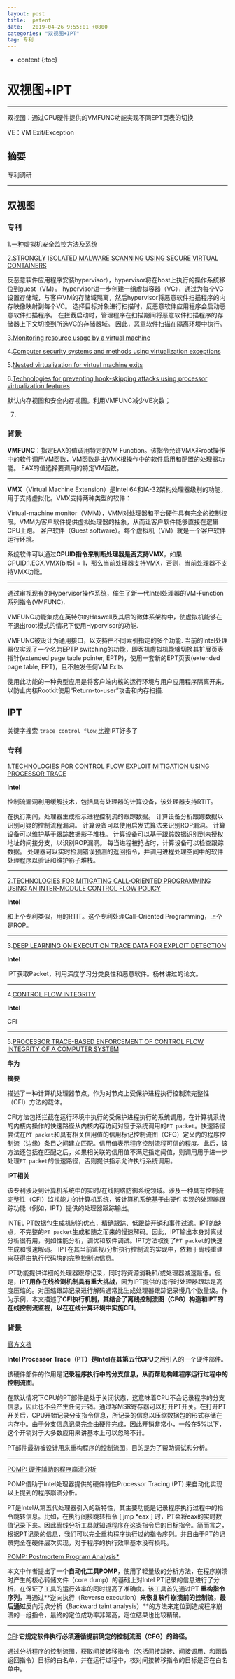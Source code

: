 ```yaml
---
layout: post
title:  patent
date:   2019-04-26 9:55:01 +0800
categories: "双视图+IPT"
tag: 专利
---
```

* content
{:toc}


# 双视图+IPT

---

双视图：通过CPU硬件提供的VMFUNC功能实现不同EPT页表的切换

VE：VM Exit/Exception

## 摘要

专利调研

---

## 双视图

### 专利

1.[一种虚拟机安全监控方法及系统](http://www.pss-system.gov.cn/sipopublicsearch/patentsearch/showViewList-jumpToView.shtml)

2.[STRONGLY ISOLATED MALWARE SCANNING USING SECURE VIRTUAL CONTAINERS](https://patentscope2.wipo.int/search/en/detail.jsf?docId=WO2015174874&tab=PCTBIBLIO&office=&prevFilter=&sortOption=Pub+Date+Desc&queryString=FP%3A(Strongly+isolated+malware+scanning+using+secure+virtual+containers+)&recNum=1&maxRec=2)

反恶意软件应用程序安装hypervisor），hypervisor将在host上执行的操作系统移位到guest（VM）。 hypervisor进一步创建一组虚拟容器（VC），通过为每个VC设置存储域，与客户VM的存储域隔离，然后hypervisor将恶意软件扫描程序的内存映像映射到每个VC。 选择目标对象进行扫描时，反恶意软件应用程序会启动恶意软件扫描程序。 在拦截启动时，管理程序在扫描期间将恶意软件扫描程序的存储器上下文切换到所选VC的存储器域。 因此，恶意软件扫描在隔离环境中执行。

3.[Monitoring resource usage by a virtual machine ](http://patft.uspto.gov/netacgi/nph-Parser?Sect1=PTO2&Sect2=HITOFF&p=1&u=%2Fnetahtml%2FPTO%2Fsearch-bool.html&r=49&f=G&l=50&co1=AND&d=PTXT&s1=vmfunc&s2=vmfunc&OS=vmfunc+AND+vmfunc&RS=vmfunc+AND+vmfunc)

4.[Computer security systems and methods using virtualization exceptions ](http://patft.uspto.gov/netacgi/nph-Parser?Sect1=PTO2&Sect2=HITOFF&p=1&u=%2Fnetahtml%2FPTO%2Fsearch-bool.html&r=42&f=G&l=50&co1=AND&d=PTXT&s1=vmfunc&s2=vmfunc&OS=vmfunc+AND+vmfunc&RS=vmfunc+AND+vmfunc)

5.[Nested virtualization for virtual machine exits ]([http://patft.uspto.gov/netacgi/nph-Parser?Sect1=PTO2&Sect2=HITOFF&p=1&u=%2Fnetahtml%2FPTO%2Fsearch-bool.html&r=2&f=G&l=50&co1=AND&d=PTXT&s1=vmfunc&s2=trace&OS=vmfunc+AND+trace&RS=vmfunc+AND+trace](http://patft.uspto.gov/netacgi/nph-Parser?Sect1=PTO2&Sect2=HITOFF&p=1&u=%2Fnetahtml%2FPTO%2Fsearch-bool.html&r=2&f=G&l=50&co1=AND&d=PTXT&s1=vmfunc&s2=trace&OS=vmfunc+AND+trace&RS=vmfunc+AND+trace))

6.[Technologies for preventing hook-skipping attacks using processor virtualization features ](https://patents.google.com/patent/US9454676B2/en?q=Technologies&q=preventing+hook-skipping&q=attacks&q=processor&q=virtualization&q=features&oq=Technologies+for+preventing+hook-skipping+attacks+using+processor+virtualization+features )

默认内存视图和安全内存视图。利用VMFUNC减少VE次数；

7.

### 背景

**VMFUNC**：指定EAX的值调用特定的VM Function。该指令允许VMX非root操作中的软件调用VM函数，VM函数是由VMX根操作中的软件启用和配置的处理器功能。 EAX的值选择要调用的特定VM函数。

------

**VMX**（Virtual Machine Extension）是Intel 64和IA-32架构处理器级别的功能，用于支持虚拟化。VMX支持两种类型的软件：

Virtual-machine monitor（VMM），VMM对处理器和平台硬件具有完全的控制权限。VMM为客户软件提供虚拟处理器的抽象，从而让客户软件能够直接在逻辑CPU上跑。
客户软件（Guest software）。每个虚拟机（VM）就是一个客户软件运行环境。

系统软件可以通过**CPUID指令来判断处理器是否支持VMX**，如果CPUID.1.ECX.VMX[bit5] = 1，那么当前处理器支持VMX，否则，当前处理器不支持VMX功能。

------

通过审视现有的Hypervisor操作系统，催生了新一代Intel处理器的VM-Function系列指令(VMFUNC).

VMFUNC功能集成在英特尔的Haswell及其后的微体系架构中，使虚拟机能够在不退出root模式的情况下使用Hypervisor的功能.

VMFUNC被设计为通用接口，以支持由不同索引指定的多个功能. 当前的Intel处理器仅实现了一个名为EPTP switching的功能，即客机虚拟机能够切换其扩展页表指针(extended page table pointer, EPTP)，使用一套新的EPT页表(extended page table, EPT)，且不触发任何VM Exits.

使用此功能的一种典型应用是将客户端内核的运行环境与用户应用程序隔离开来，以防止内核Rootkit使用“Return-to-user”攻击和内存扫描.

## IPT

关键字搜索 `trace control flow`,比搜IPT好多了

### 专利

1.[TECHNOLOGIES FOR CONTROL FLOW EXPLOIT MITIGATION USING PROCESSOR TRACE](https://patentscope2.wipo.int/search/en/detail.jsf?docId=US237392320&tab=NATIONALBIBLIO&office=&prevFilter=&sortOption=Pub+Date+Desc&queryString=FP%3A(trace+control+flow)&recNum=2&maxRec=471)

**Intel**

控制流漏洞利用缓解技术，包括具有处理器的计算设备，该处理器支持RTIT。 

在执行期间，处理器生成指示进程控制流的跟踪数据。 计算设备分析跟踪数据以识别可疑的控制流程漏洞。 计算设备可以使用启发式算法来识别ROP漏洞。 计算设备可以维护基于跟踪数据影子堆栈。 计算设备可以基于跟踪数据识别到未授权地址的间接分支，以识别ROP漏洞。 每当进程被抢占时，计算设备可以检查跟踪数据。 处理器可以实时检测错误预测的返回指令，并调用进程处理空间中的软件处理程序以验证和维护影子堆栈。 

---

2.[TECHNOLOGIES FOR MITIGATING CALL-ORIENTED PROGRAMMING USING AN INTER-MODULE CONTROL FLOW POLICY](https://patentscope2.wipo.int/search/en/detail.jsf?docId=US240405955&recNum=1&office=&queryString=FP%3A(trace+control+flow)&prevFilter=&sortOption=Pub+Date+Desc&maxRec=471)

**Intel**

和上个专利类似，用的RTIT。这个专利处理Call-Oriented Programming，上个是ROP。

---

3.[DEEP LEARNING ON EXECUTION TRACE DATA FOR EXPLOIT DETECTION](https://patentscope2.wipo.int/search/en/detail.jsf?docId=US236968862&tab=NATIONALBIBLIO&office=&prevFilter=&sortOption=Pub+Date+Desc&queryString=FP%3A(trace+control+flow)&recNum=3&maxRec=471)

**Intel**

IPT获取Packet，利用深度学习分类良性和恶意软件。杨林讲过的论文。

---

4.[CONTROL FLOW INTEGRITY](https://patentscope2.wipo.int/search/en/detail.jsf?docId=US225503167&tab=NATIONALBIBLIO&office=&prevFilter=&sortOption=Pub+Date+Desc&queryString=FP%3A(trace+control+flow)&recNum=6&maxRec=471)

**Intel**

CFI

---

5.[PROCESSOR TRACE-BASED ENFORCEMENT OF CONTROL FLOW INTEGRITY OF A COMPUTER SYSTEM](https://patentscope2.wipo.int/search/en/detail.jsf?docId=US224379089&tab=NATIONALBIBLIO&office=&prevFilter=&sortOption=Pub+Date+Desc&queryString=FP%3A(trace+control+flow)&recNum=7&maxRec=471)

**华为**

**摘要**

描述了一种计算机处理器节点，作为对节点上受保护进程执行控制流完整性（CFI）方法的载体。 

CFI方法包括拦截在运行环境中执行的受保护进程执行的系统调用。在计算机系统的内核内操作的快速路径从内核内存访问对应于系统调用的`PT packet`。快速路径尝试在`PT packet`和具有相关信用值的信用标记控制流图（CFG）定义内的程序控制流（边缘）条目之间建立匹配。信用值表示程序控制流程可信的程度。此后，该方法还包括在匹配之后，如果相关联的信用值不满足指定阈值，则调用用于进一步处理`PT packet`的慢速路径，否则提供指示允许执行系统调用。

**IPT相关**

该专利涉及到计算机系统中的实时/在线网络防御系统领域。涉及一种具有控制流完整性（CFI）监视能力的计算机系统，该计算机系统基于由硬件实现的处理器跟踪功能（例如，IPT）提供的处理器跟踪输出。

INTEL PT数据包生成机制的优点，精确跟踪、低跟踪开销和事件过滤。IPT的缺点，不完整的`PT packet`生成和随之而来的慢速解码。因此，IPT输出本身对离线分析很有用，例如性能分析，调优和软件调试。IPT方法权衡了`PT packet`的快速生成和慢速解码。 IPT在其当前监视/分析执行控制流的实现中，依赖于离线重建来获得由执行代码块的完整控制流信息。

IPT功能提供详细的处理器跟踪记录，同时将资源消耗和/或处理器减速最低。但是，**IPT用作在线检测机制具有重大挑战**，因为IPT提供的运行时处理器跟踪是高度压缩的。对压缩跟踪记录进行解码通常比生成处理器跟踪记录慢几个数量级。作为示例，本文描述了**CFI执行机制，其结合了离线控制流图（CFG）构造和IPT的在线控制流监视，以在在线计算环境中实施CFI**。

### 背景

[官方文档](<https://software.intel.com/en-us/blogs/2013/09/18/processor-tracing>)

**Intel Processor Trace（PT）**是Intel在其第**五代CPU**之后引入的一个硬件部件。

该硬件部件的作用是**记录程序执行中的分支信息，从而帮助构建程序运行过程中的控制流图**。

在默认情况下CPU的PT部件是处于关闭状态，这意味着CPU不会记录程序的分支信息，因此也不会产生任何开销。通过写MSR寄存器可以打开PT开关。在打开PT开关后，CPU开始记录分支指令信息，所记录的信息以压缩数据包的形式存储在内存中。由于分支信息记录完全由硬件完成，因此开销非常小，一般在5%以下，这个开销对于大多数应用来讲基本上可以忽略不计。

PT部件最初被设计用来重构程序的控制流图，目的是为了帮助调试和分析。

---

[POMP: 硬件辅助的程序崩溃分析](<https://www.inforsec.org/wp/?p=2335>)

POMP借助于Intel处理器提供的硬件特性Processor Tracing (PT) 来自动化实现以上提到的程序崩溃分析。

PT是Intel从第五代处理器引入的新特性，其主要功能是记录程序执行过程中的指令跳转信息。比如，在执行间接跳转指令 [ jmp *eax ] 时，PT会将eax的实时数值记录下来。因此离线分析工具就知道程序在这条指令后的目标指令。简而言之，根据PT记录的信息，我们可以完全重构程序执行过的指令序列。并且由于PT的记录完全在硬件层次实现，对于程序的执行效率基本没有损耗。

[POMP: Postmortem Program Analysis*](<https://zhuanlan.zhihu.com/p/60402857>)

本文中作者提出了一个**自动化工具POMP**，使用了轻量级的分析方法，在程序崩溃时产生的核心转储文件（core dump）的基础上对Intel PT记录的信息进行了分析，在保证了工具的运行效率的同时提高了准确度。该工具首先通过**PT 重构指令序列**，再通过**逆向执行（Reverse execution）**来恢复软件崩溃前的控制流，最后通过**反向污点分析（Backward taint analysis）**的方法来定位到造成程序崩溃的一组指令，最终的定位成功率非常高，定位结果也比较精确。

---

[CFI](https://blog.csdn.net/zko1021/article/details/85250383):**它规定软件执行必须遵循提前确定的控制流图（CFG）的路径。**

通过分析程序的控制流图，获取间接转移指令（包括间接跳转、间接调用、和函数返回指令）目标的白名单，并在运行过程中，核对间接转移指令的目标是否在白名单中。